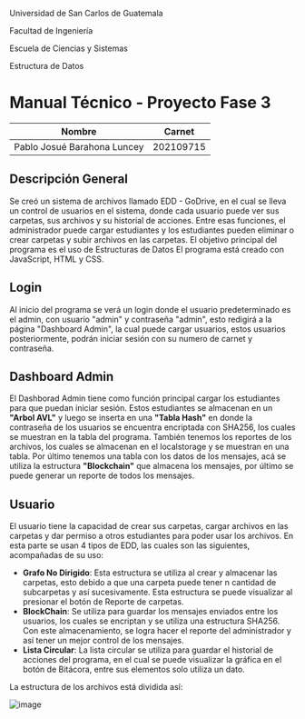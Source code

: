 Universidad de San Carlos de Guatemala

Facultad de Ingeniería

Escuela de Ciencias y Sistemas

Estructura de Datos

# Manual Técnico - Proyecto Fase 3

| Nombre | Carnet |  
| ------ | ------ |  
| Pablo Josué Barahona Luncey | 202109715 |  

## Descripción General
Se creó un sistema de archivos llamado EDD - GoDrive, en el cual se lleva un control de usuarios en el sistema, donde cada usuario puede ver sus carpetas, sus archivos y su historial de acciones. Entre esas funciones, el administrador puede cargar estudiantes y los estudiantes pueden eliminar o crear carpetas y subir archivos en las carpetas.
El objetivo principal del programa es el uso de Estructuras de Datos
El programa está creado con JavaScript, HTML y CSS. 

## Login
Al inicio del programa se verá un login donde el usuario predeterminado es el admin, con usuario "admin" y contraseña "admin", esto redigirá a la página "Dashboard Admin", la cual puede cargar usuarios, estos usuarios posteriormente, podrán iniciar sesión con su numero de carnet y contraseña.

## Dashboard Admin
El Dashborad Admin tiene como función principal cargar los estudiantes para que puedan iniciar sesión. Estos estudiantes se almacenan en un **"Arbol AVL"** y luego se inserta en una **"Tabla Hash"** en donde la contraseña de los usuarios se encuentra encriptada con SHA256, los cuales se muestran en la tabla del programa. También tenemos los reportes de los archivos, los cuales se almacenan en el localstorage y se muestran en una tabla. Por último tenemos una tabla con los datos de los mensajes, acá se utiliza la estructura **"Blockchain"** que almacena los mensajes, por último se puede generar un reporte de todos los mensajes.

## Usuario
El usuario tiene la capacidad de crear sus carpetas, cargar archivos en las carpetas y dar permiso a otros estudiantes para poder usar los archivos.
En esta parte se usan 4 tipos de EDD, las cuales son las siguientes, acompañadas de su uso:
- **Grafo No Dirigido**: Esta estructura se utiliza al crear y almacenar las carpetas, esto debido a que una carpeta puede tener n cantidad de subcarpetas y así sucesivamente. Esta estructura se puede visualizar al presionar el botón de Reporte de carpetas.
- **BlockChain**: Se utiliza para guardar los mensajes enviados entre los usuarios, los cuales se encriptan y se utiliza una estructura SHA256. Con este almacenamiento, se logra hacer el reporte del administrador y así tener un mejor control de los mensajes.
- **Lista Circular**: La lista circular se utiliza para guardar el historial de acciones del programa, en el cual se puede visualizar la gráfica en el botón de Bitácora, entre sus elementos solo utiliza un dato.

La estructura de los archivos está dividida así:

![image](https://user-images.githubusercontent.com/98893615/236372039-017f903d-1994-48ba-98da-9a9e368fc5ff.png)
